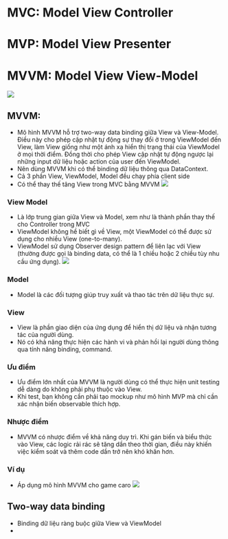 # MVC: Model View Controller
# MVP: Model View Presenter
# MVVM: Model View View-Model

![](https://images.viblo.asia/b20c8a14-411c-463d-b29b-0d266957b1f2.png)

## MVVM: 
+ Mô hình MVVM hỗ trợ two-way data binding giữa View và View-Model. Điều này cho phép cập nhật tự động sự thay đổi ở trong ViewModel đến View, làm View giống như một ánh xạ hiển thị trạng thái của ViewModel ở mọi thời điểm. Đồng thời cho phép View cập nhật tự động ngược lại những input dữ liệu hoặc action của user đến ViewModel.
+ Nên dùng MVVM khi có thể binding dữ liệu thông qua DataContext.
+ Cả 3 phần View, ViewModel, Model đều chạy phía client side
+ Có thể thay thế tâng View trong MVC bằng MVVM
![](https://images.viblo.asia/7c3c0345-df49-4ca6-9114-1265e964f7fb.jpg)

### View Model
+ Là lớp trung gian giữa View và Model, xem như là thành phần thay thế cho Controller trong MVC
+ ViewModel không hề biết gì về View, một ViewModel có thể được sử dụng cho nhiều View (one-to-many). 
+ ViewModel sử dụng Observer design pattern để liên lạc với View (thường được gọi là binding data, có thể là 1 chiều hoặc 2 chiều tùy nhu cầu ứng dụng).
![](https://miro.medium.com/max/1748/1*1WmGkV517yA99bwk0P7m-g.png)

### Model
+ Model là các đối tượng giúp truy xuất và thao tác trên dữ liệu thực sự.

### View
+ View là phần giao diện của ứng dụng để hiển thị dữ liệu và nhận tương tác của người dùng.
+ Nó có khả năng thực hiện các hành vi và phản hồi lại người dùng thông qua tính năng binding, command.

### Ưu điểm
+ Ưu điểm lớn nhất của MVVM là người dùng có thể thực hiện unit testing dễ dàng do không phải phụ thuộc vào View. 
+ Khi test, bạn không cần phải tạo mockup như mô hình MVP mà chỉ cần xác nhận biến observable thích hợp.

### Nhược điểm
+ MVVM có nhược điểm về khả năng duy trì. Khi gán biến và biểu thức vào View, các logic rải rác sẽ tăng dần theo thời gian, điều này khiến việc kiểm soát và thêm code dần trở nên khó khăn hơn.

### Ví dụ
+ Áp dụng mô hình MVVM cho game caro 
![](https://images.viblo.asia/e1566acd-4c3b-47a2-a3ff-463cb52c6e8a.png)

## Two-way data binding 
+ Binding dữ liệu ràng buộc giữa View và ViewModel
+ 